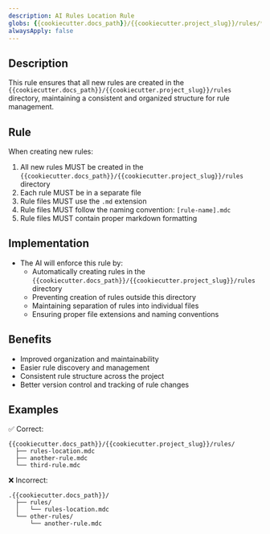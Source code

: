 ```yaml
---
description: AI Rules Location Rule
globs: {{cookiecutter.docs_path}}/{{cookiecutter.project_slug}}/rules/*.md
alwaysApply: false
---
```

## Description
This rule ensures that all new rules are created in the `{{cookiecutter.docs_path}}/{{cookiecutter.project_slug}}/rules` directory, maintaining a consistent and organized structure for rule management.

## Rule
When creating new rules:
1. All new rules MUST be created in the `{{cookiecutter.docs_path}}/{{cookiecutter.project_slug}}/rules` directory
2. Each rule MUST be in a separate file
3. Rule files MUST use the `.md` extension
4. Rule files MUST follow the naming convention: `[rule-name].mdc`
5. Rule files MUST contain proper markdown formatting

## Implementation
- The AI will enforce this rule by:
  - Automatically creating rules in the `{{cookiecutter.docs_path}}/{{cookiecutter.project_slug}}/rules` directory
  - Preventing creation of rules outside this directory
  - Maintaining separation of rules into individual files
  - Ensuring proper file extensions and naming conventions

## Benefits
- Improved organization and maintainability
- Easier rule discovery and management
- Consistent rule structure across the project
- Better version control and tracking of rule changes

## Examples
✅ Correct:
```
{{cookiecutter.docs_path}}/{{cookiecutter.project_slug}}/rules/
  ├── rules-location.mdc
  ├── another-rule.mdc
  └── third-rule.mdc
```

❌ Incorrect:
```
.{{cookiecutter.docs_path}}/
  ├── rules/
  │   └── rules-location.mdc
  └── other-rules/
      └── another-rule.mdc
```
